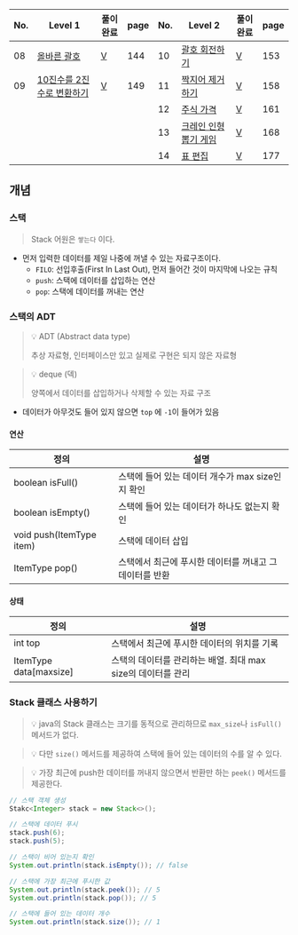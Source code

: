 | No. | Level 1         | 풀이완료 | page | No. | Level 2      | 풀이완료 | page |
| --- | --------------- | ---- | ---- | --- | ------------ | ---- | ---- |
| 08  | [올바른 괄호](https://binaryjourney.tistory.com/296)          | [V](../java/src/stack/Solution08RightParentheses.java)    | 144  | 10  | [괄호 회전하기](https://binaryjourney.tistory.com/298)      | [V](../java/src/stack/Solution10RotateParentheses.java)    | 153  |
| 09  | [10진수를 2진수로 변환하기](https://binaryjourney.tistory.com/297) | [V](../java/src/stack/Solution09DecimalToBinary.java)    | 149  | 11  | [짝지어 제거하기](https://binaryjourney.tistory.com/299)     | [V](../java/src/stack/Solution11RemovePair.java)    | 158  |
|     |                 |      |      | 12  | [주식 가격](https://binaryjourney.tistory.com/300)        | [V](../java/src/stack/Solution12StockPrice.java)    | 161  |
|     |                 |      |      | 13  | [크레인 인형 뽑기 게임](https://binaryjourney.tistory.com/301) | [V](../java/src/stack/Solution13ClawMachine.java)    | 168  |
|     |                 |      |      | 14  | [표 편집](https://binaryjourney.tistory.com/302)         | [V](../java/src/stack/Solution14EditTable.java)    | 177  |

## 개념

### 스택

> Stack 어원은 `쌓는다` 이다.

- 먼저 입력한 데이터를 제일 나중에 꺼낼 수 있는 자료구조이다.
	- `FILO`:  선입후출(First In Last Out), 먼저 들어간 것이 마지막에 나오는 규칙
	- `push`: 스택에 데이터를 삽입하는 연산
	- `pop`: 스택에 데이터를 꺼내는 연산

### 스택의 ADT

> 💡 ADT (Abstract data type)
> 
> 추상 자료형, 인터페이스만 있고 실제로 구현은 되지 않은 자료형

> 💡 deque (덱)
> 
> 양쪽에서 데이터를 삽입하거나 삭제할 수 있는 자료 구조

- 데이터가 아무것도 들어 있지 않으면 `top` 에  `-1`이 들어가 있음

#### 연산

| 정의                       | 설명                              |
| ------------------------ | ------------------------------- |
| boolean isFull()         | 스택에 들어 있는 데이터 개수가 max size인지 확인 |
| boolean isEmpty()        | 스택에 들어 있는 데이터가 하나도 없는지 확인       |
| void push(ItemType item) | 스택에 데이터 삽입                      |
| ItemType pop()           | 스택에서 최근에 푸시한 데이터를 꺼내고 그 데이터를 반환 |

#### 상태

| 정의                     | 설명                                     |
| ---------------------- | -------------------------------------- |
| int top                | 스택에서 최근에 푸시한 데이터의 위치를 기록               |
| ItemType data[maxsize] | 스택의 데이터를 관리하는 배열. 최대 max size의 데이터를 관리 |

### Stack 클래스 사용하기

> 💡 java의 Stack 클래스는 크기를 동적으로 관리하므로 `max_size`나 `isFull()` 메서드가 없다.

> 💡 다만 `size()` 메서드를 제공하여 스택에 들어 있는 데이터의 수를 알 수 있다.

> 💡 가장 최근에 push한 데이터를 꺼내지 않으면서 반환만 하는 `peek()` 메서드를 제공한다.

```java
// 스택 객체 생성
Stakc<Integer> stack = new Stack<>();

// 스택에 데이터 푸시
stack.push(6);
stack.push(5);

// 스택이 비어 있는지 확인
System.out.println(stack.isEmpty()); // false

// 스택에 가장 최근에 푸시한 값
System.out.println(stack.peek()); // 5
System.out.println(stack.pop()); // 5

// 스택에 들어 있는 데이터 개수
System.out.println(stack.size()); // 1
```